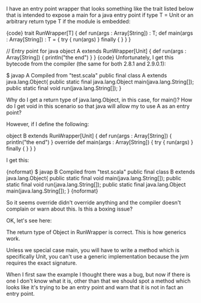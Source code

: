 I have an entry point wrapper that looks something like the trait listed below that is intended to expose a main for a java entry point if type T = Unit or an arbitrary return type T if the module is embedded:

{code}
trait RunWrapper[T] {
  def run(args : Array[String]) : T;
  def main(args : Array[String]) : T = {
    try { run(args) } finally { }
  }
}

// Entry point for java
object A extends RunWrapper[Unit] {
  def run(args : Array[String]) { println("the end") }
}
{code}
Unfortunately, I get this bytecode from the compiler (the same for both 2.8.1 and 2.9.0.1):

$ javap A
Compiled from "test.scala"
public final class A extends java.lang.Object{
    public static final java.lang.Object main(java.lang.String[]);
    public static final void run(java.lang.String[]);
}

Why do I get a return type of java.lang.Object, in this case, for main()? How do I get void in this scenario so that java will allow my to use A as an entry point?

However, if I define the following:

object B extends RunWrapper[Unit] {
  def run(args : Array[String]) { println("the end") }
  override def main(args : Array[String]) { try { run(args) } finally { } }
}

I get this:

{noformat}
$ javap B
Compiled from "test.scala"
public final class B extends java.lang.Object{
    public static final void main(java.lang.String[]);
    public static final void run(java.lang.String[]);
    public static final java.lang.Object main(java.lang.String[]);
}
{noformat}

So it seems override didn't override anything  and the compiler doesn't complain or warn about this.  Is this a boxing issue?

OK, let's see here:

The return type of Object in RunWrapper is correct.  This is how generics work.

Unless we special case main, you will have to write a method which is specifically Unit, you can't use a generic implementation because the jvm requires the exact signature.

When I first saw the example I thought there was a bug, but now if there is one I don't know what it is, other than that we should spot a method which looks like it's trying to be an entry point and warn that it is not in fact an entry point.
